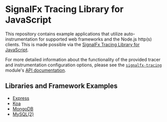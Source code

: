 # SignalFx Tracing Library for JavaScript

This repository contains example applications that utilize auto-instrumentation 
for supported web frameworks and the Node.js http(s) clients.  This is
made possible via the
[SignalFx Tracing Library for JavaScript](https://github.com/signalfx/signalfx-nodejs-tracing).

For more detailed information about the functionality of the provided tracer and
instrumentation configuration options, please see the
[`signalfx-tracing`](https://www.npmjs.com/package/signalfx-tracing) module's
[API documentation](https://github.com/signalfx/signalfx-nodejs-tracing/blob/master/docs/API.md).

## Libraries and Framework Examples

- [Express](./express)
- [Koa](./koa)
- [MongoDB](./mongo)
- [MySQL(2)](./mysql)
